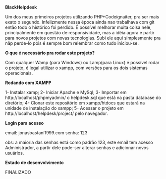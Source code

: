 **BlackHelpdesk**

  Um dos meus primeiros projetos utilizando PHP+Codeignaiter, pra ser mais exato o segundo. Infelizmente nessa época ainda nao trabalhava com git então todo o histórico foi perdido.
É possível melhorar muita coisa nele, principalmente em questão de responsividade, mas a idéia agora é partir para novos projetos com novas tecnologias.
Subi ele aqui simplesmente pra nãp perde-lo pois é sempre bom relembrar como tudo iniciou-se.

**O que é necessário pra rodar este projeto?**

  Com qualquer Wamp (para Windows) ou Lamp(para Linux) é possível rodar o projeto, é legal utilizar o xampp, com versões para os dois sistemas operacionais.

**Rodando com XAMPP**

1- Instalar xamp;
2- Iniciar Apache e MySql;
3- Importar em http://localhost/phpmyadmin/ o helpdesk.sql que está na pasta database do diretório;
4- Clonar este repositório em xampp/htdocs que estará na unidade de instalação do xampp;
5- Acessar o projeto em http://localhost/helpdesk/project/ pelo navegador.


**Login para acesso**

email: jonasbastani1999.com
senha: 123

obs: a maioria das senhas está como padrão 123, este email tem acesso Administrador, a partir dele pode-ser alterar senhas e adicionar novos usuários.

**Estado de desenvolvimento**

FINALIZADO
